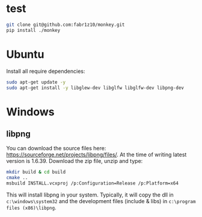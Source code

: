 # test

```bash
git clone git@github.com:fabr1z10/monkey.git
pip install ./monkey
```
# Ubuntu
Install all require dependencies:

```bash
sudo apt-get update -y 
sudo apt-get install -y libglew-dev libglfw libglfw-dev libpng-dev
```


# Windows
## libpng
You can download the source files here: https://sourceforge.net/projects/libpng/files/. At the time of writing latest version is 1.6.39. Download the zip file, unzip and type:

```bash
mkdir build & cd build
cmake ..
msbuild INSTALL.vcxproj /p:Configuration=Release /p:Platform=x64
```

This will install libpng in your system. Typically, it will copy the dll in `c:\windows\system32` and the development files (include & libs) in `c:\program files (x86)\libpng`.
